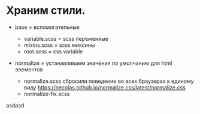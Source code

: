 # Храним стили.

- base = вспомогательные
    - variable.scss     = scss переменные
    - mixins.scss       = scss миксины
    - root.scss         = css variable
    
- normalize = устанавливаем значения по умолчанию для html элементов
    - normalize.scss 
        сбросили поведение во всех браузерах к единому виду
        https://necolas.github.io/normalize.css/latest/normalize.css
    - normalize-fix.scss 

asdasd

